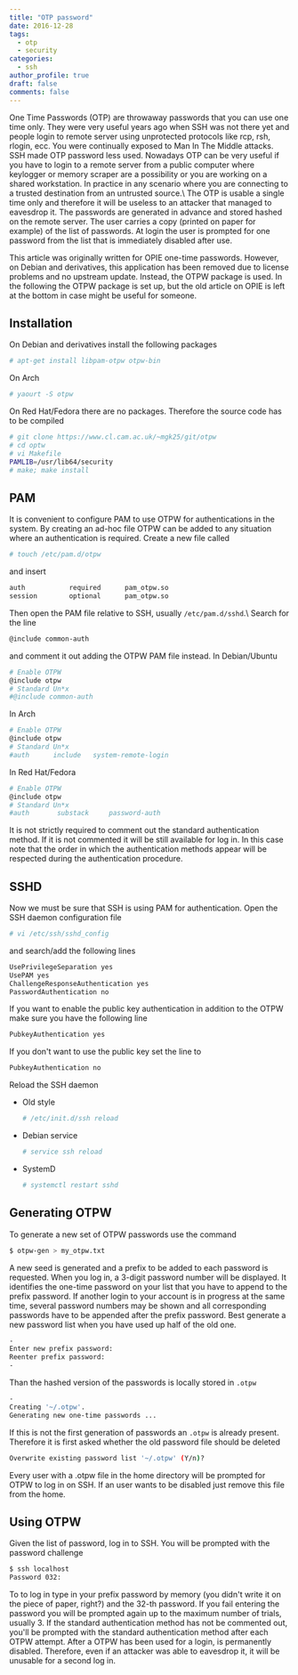 ```yaml
---
title: "OTP password"
date: 2016-12-28
tags:
  - otp
  - security
categories:
  - ssh
author_profile: true
draft: false
comments: false
---
```


One Time Passwords (OTP) are throwaway passwords that you can use one time only. They were very useful years ago when SSH was not there yet and people login to remote server using unprotected protocols like rcp, rsh, rlogin, ecc. You were continually exposed to Man In The Middle attacks. SSH made OTP password less used. Nowadays OTP can be very useful if you have to login to a remote server from a public computer where keylogger or memory scraper are a possibility or you are working on a shared workstation. In practice in any scenario where you are connecting to a trusted destination from an untrusted source.\\
The OTP is usable a single time only and therefore it will be useless to an attacker that managed to eavesdrop it. The passwords are generated in advance and stored hashed on the remote server. The user carries a copy (printed on paper for example) of the list of passwords. At login the user is prompted for one password from the list that is immediately disabled after use.

This article was originally written for OPIE one-time passwords. However, on Debian and derivatives, this application has been removed due to license problems and no upstream update. Instead, the OTPW package is used. In the following the OTPW package is set up, but the old article on OPIE is left at the bottom in case might be useful for someone.

## Installation

On Debian and derivatives install the following packages

```bash
# apt-get install libpam-otpw otpw-bin
```

On Arch

```bash
# yaourt -S otpw 
```

On Red Hat/Fedora there are no packages. Therefore the source code has to be compiled

```bash
# git clone https://www.cl.cam.ac.uk/~mgk25/git/otpw
# cd optw
# vi Makefile
PAMLIB=/usr/lib64/security
# make; make install
```

## PAM

It is convenient to configure PAM to use OTPW for authentications in the system. By creating an ad-hoc file OTPW can be added to any situation where an authentication is required. Create a new file called

```bash
# touch /etc/pam.d/otpw
```

and insert

```bash
auth           required      pam_otpw.so
session        optional      pam_otpw.so
```

Then open the PAM file relative to SSH, usually `/etc/pam.d/sshd`.\\
Search for the line

```bash
@include common-auth
```

and comment it out adding the OTPW PAM file instead. In Debian/Ubuntu

```bash
# Enable OTPW
@include otpw
# Standard Un*x
#@include common-auth
```

In Arch

```bash
# Enable OTPW
@include otpw
# Standard Un*x
#auth      include   system-remote-login
```

In Red Hat/Fedora

```bash
# Enable OTPW
@include otpw
# Standard Un*x
#auth       substack     password-auth
```

It is not strictly required to comment out the standard authentication method. If it is not commented it will be still available for log in. In this case note that the order in which the authentication methods appear will be respected during the authentication procedure.

## SSHD

Now we must be sure that SSH is using PAM for authentication. Open the SSH daemon configuration file

```bash
# vi /etc/ssh/sshd_config
```

and search/add the following lines

```bash
UsePrivilegeSeparation yes
UsePAM yes
ChallengeResponseAuthentication yes
PasswordAuthentication no
```

If you want to enable the public key authentication in addition to the OTPW make sure you have the following line

```bash
PubkeyAuthentication yes
```

If you don't want to use the public key set the line to

```bash
PubkeyAuthentication no
```

Reload the SSH daemon

* Old style

   ```bash
   # /etc/init.d/ssh reload
   ```

* Debian service

   ```bash
   # service ssh reload
   ```

* SystemD

   ```bash
   # systemctl restart sshd
   ```

## Generating OTPW

To generate a new set of OTPW passwords use the command

```bash
$ otpw-gen > my_otpw.txt
```

A new seed is generated and a prefix to be added to each password is requested. When you log in, a 3-digit password number will be displayed. It identifies the one-time password on your list that you have to append to the prefix password. If another login to your account is in progress at the same time, several password numbers may be shown and all corresponding passwords have to be appended after the prefix password. Best generate a new password list when you have used up half of the old one.

```bash
-
Enter new prefix password:
Reenter prefix password:
-
```

Than the hashed version of the passwords is locally stored in `.otpw`

```bash
-
Creating '~/.otpw'.
Generating new one-time passwords ...
```

If this is not the first generation of passwords an `.otpw` is already present. Therefore it is first asked whether the old password file should be deleted

```bash
Overwrite existing password list '~/.otpw' (Y/n)?
```

Every user with a .otpw file in the home directory will be prompted for OTPW to log in on SSH. If an user wants to be disabled just remove this file from the home.

## Using OTPW

Given the list of password, log in to SSH. You will be prompted with the password challenge

```bash
$ ssh localhost
Password 032:
```

To to log in type in your prefix password by memory (you didn't write it on the piece of paper, right?) and the 32-th password. If you fail entering the password you will be prompted again up to the maximum number of trials, usually 3. If the standard authentication method has not be commented out, you'll be prompted with the standard authentication method after each OTPW attempt. After a OTPW has been used for a login, is permanently disabled. Therefore, even if an attacker was able to eavesdrop it, it will be unusable for a second log in.

